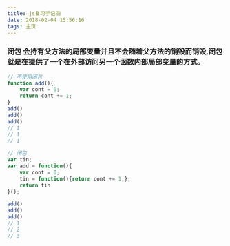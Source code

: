 ```yaml
---
title: js复习手记四
date: 2018-02-04 15:56:16
tags: 主页
---
```


### 闭包 会持有父方法的局部变量并且不会随着父方法的销毁而销毁,闭包就是在提供了一个在外部访问另一个函数内部局部变量的方式。
<!-- more -->

```js
// 不使用闭包
function add(){
    var cont = 0;
    return cont += 1;
}
add()
add()
add()
// 1
// 1
// 1

// 闭包
var tin;
var add = function(){
    var cont = 0;
    tin = function(){return cont += 1;};
    return tin
}();

add()
add()
add()
// 1
// 2
// 3
```

